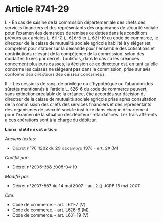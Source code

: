 # Article R741-29

I. - En cas de saisine de la commission départementale des chefs des services financiers et des représentants des organismes
de sécurité sociale pour l'examen des demandes de remises de dettes dans les conditions prévues aux articles L. 611-7, L.
626-6 et L. 631-19 du code de commerce, le directeur de la caisse de mutualité sociale agricole habilité à y siéger est
compétent pour statuer sur la demande pour l'ensemble des cotisations et contributions relevant de la compétence de la
commission, selon des modalités fixées par décret. Toutefois, dans le cas où les créances concernent plusieurs caisses, la
décision de ce directeur est, en tant qu'elle concerne les caisses ne siégeant pas dans la commission, prise sur avis
conforme des directeurs des caisses concernées.

II. - Les cessions de rang, de privilège ou d'hypothèque ou l'abandon des sûretés mentionnés à l'article L. 626-6 du code de
commerce peuvent, sans extinction préalable de la créance, être accordés sur décision du directeur de la caisse de mutualité
sociale agricole prise après consultation de la commission des chefs des services financiers et des représentants des
organismes de sécurité sociale instituée dans chaque département pour l'examen de la situation des débiteurs retardataires.
Les frais afférents à ces opérations sont à la charge du débiteur.

**Liens relatifs à cet article**

_Anciens textes_:

  - Décret n°76-1282 du 29 décembre 1976 - art. 20 (M)

_Codifié par_:

  - Décret n°2005-368 2005-04-19

_Modifié par_:

  - Décret n°2007-867 du 14 mai 2007 - art. 2 () JORF 15 mai 2007

_Cite_:

  - Code de commerce. - art. L611-7 (V)
  - Code de commerce. - art. L626-6 (M)
  - Code de commerce. - art. L631-19 (V)
